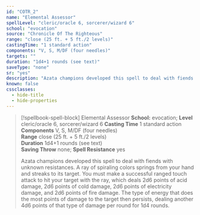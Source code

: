 ```yaml
---
id: "COTR_2"
name: "Elemental Assessor"
spellLevel: "cleric/oracle 6, sorcerer/wizard 6"
school: "evocation"
source: "Chronicle Of The Righteous"
range: "close (25 ft. + 5 ft./2 levels)"
castingTime: "1 standard action"
components: "V, S, M/DF (four needles)"
targets: ""
duration: "1d4+1 rounds (see text)"
saveType: "none"
sr: "yes"
description: "Azata champions developed this spell to deal with fiends with unknown resistances. A ray of spiraling colors springs from your hand and streaks to its target. You must make a successful ranged touch attack to hit your target with the ray, which deals 2d6 points of acid damage, 2d6 points of cold damage, 2d6 points of electricity damage, and 2d6 points of fire damage. The type of energy that does the most points of damage to the target then persists, dealing another 4d6 points of that type of damage per round for 1d4 rounds."
known: false
cssclasses:
  - hide-title
  - hide-properties
---
```


> [!spellbook-spell-block] Elemental Assessor
> **School:** evocation; **Level** cleric/oracle 6, sorcerer/wizard 6
> **Casting Time** 1 standard action  
> **Components** V, S, M/DF (four needles)  
> **Range** close (25 ft. + 5 ft./2 levels)  
> **Duration** 1d4+1 rounds (see text)  
> **Saving Throw** none; **Spell Resistance** yes
> 
> Azata champions developed this spell to deal with fiends with unknown resistances. A ray of spiraling colors springs from your hand and streaks to its target. You must make a successful ranged touch attack to hit your target with the ray, which deals 2d6 points of acid damage, 2d6 points of cold damage, 2d6 points of electricity damage, and 2d6 points of fire damage. The type of energy that does the most points of damage to the target then persists, dealing another 4d6 points of that type of damage per round for 1d4 rounds.